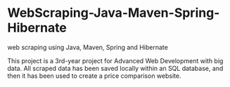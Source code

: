 # WebScraping-Java-Maven-Spring-Hibernate
web scraping using Java, Maven, Spring and Hibernate

This project is a 3rd-year project for Advanced Web Development with big data. All scraped data has been saved locally within an SQL database, and then it has been used to create a price comparison website.
